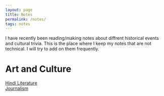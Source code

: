 ```yaml
---
layout: page
title: Notes
permalink: /notes/
tags: notes
---
```


I have recently been reading/making notes about diffrent historical events and cultural trivia. This is the place where I keep my notes that are not technical. I will try to add on them frequently.

<h1> Art and Culture </h1>
<a href="/blog/notes/hindi_literature"> Hindi Literature </a> <br>
<a href="/blog/notes/journalism"> Journalism </a>
